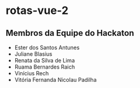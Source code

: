 # rotas-vue-2
## Membros da Equipe do Hackaton
- Ester dos Santos Antunes
- Juliane Blasius
- Renata da Silva de Lima
- Ruama Bernardes Raich
- Vinícius Rech
- Vitória Fernanda Nicolau Padilha
